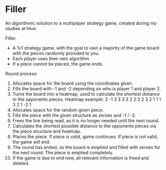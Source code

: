 # Filler
An algorithmic solution to a multiplayer strategy game, created during my studies at Hive.

 Filler:
 - A 1v1 strategy game, with the goal to own a majority of the game board
   with the pieces randomly provided to you.
 - Each player uses their own algorithm.
 - If a piece cannot be placed, the game ends.

 Round process:
 1)  Allocates space for the board using the coordinates given.
 2)  Fills the board with -1 and -2 depending on who is player 1 and player
     2.
 3)  Turns the board into a heatmap, used to calculate the shortest distance
     to the opponents pieces.
	 Heatmap example:
     3 -1  3  3  3
     3  2  2  2  2
     3  2  1  1  1
     3  2  1 -2  1
 4)  Allocates space for the random given piece.
 5)  Fills the piece with the given structure as zeroes and -1 / -2.
 6)  Frees the line being read, as it is no longer needed until the next round.
 7)  Calculates the shortest possible distance to the opponents pieces via
     the piece structure and heatmap.
 8)  Places the piece. If piece is valid, game continues. If piece is not
     valid, the game will end.
 9)  The round has ended, so the board is emptied and filled with zeroes
     for the next round. The piece is emptied completely.
 10) If the game is due to end now, all relevant information is freed and
     deleted.